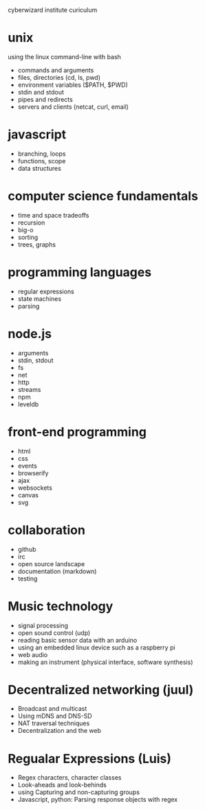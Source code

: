cyberwizard institute curiculum

# unix

using the linux command-line with bash

* commands and arguments
* files, directories (cd, ls, pwd)
* environment variables ($PATH, $PWD)
* stdin and stdout
* pipes and redirects
* servers and clients (netcat, curl, email)

# javascript

* branching, loops
* functions, scope
* data structures

# computer science fundamentals

* time and space tradeoffs
* recursion
* big-o
* sorting
* trees, graphs

# programming languages

* regular expressions
* state machines
* parsing

# node.js

* arguments
* stdin, stdout
* fs
* net
* http
* streams
* npm
* leveldb

# front-end programming

* html
* css
* events
* browserify
* ajax
* websockets
* canvas
* svg

# collaboration

* github
* irc
* open source landscape
* documentation (markdown)
* testing

# Music technology

* signal processing
* open sound control (udp)
* reading basic sensor data with an arduino
* using an embedded linux device such as a raspberry pi
* web audio
* making an instrument (physical interface, software synthesis)

# Decentralized networking (juul)

* Broadcast and multicast
* Using mDNS and DNS-SD
* NAT traversal techniques
* Decentralization and the web

# Regualar Expressions (Luis)
* Regex characters, character classes
* Look-aheads and look-behinds
* using Capturing and non-capturing groups
* Javascript, python: Parsing response objects with regex